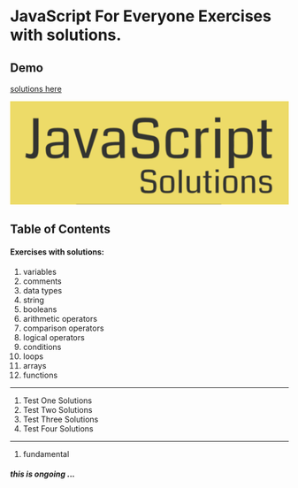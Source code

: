 # JavaScript For Everyone Exercises with solutions.

## Demo

[solutions here](https://mostafain.github.io/JavaScript-For-Everyone-ExercisesWithSolutions/ExercisesIndex.html)

![screenshot Demo](demoPic.png)


## Table of Contents

#### Exercises with solutions: 

1. variables
2. comments
3. data types
4. string
5. booleans
6. arithmetic operators
7. comparison operators
8. logical operators
9. conditions
10. loops 
11. arrays
12. functions
----------------------------
1. Test One Solutions
2. Test Two Solutions
3. Test Three Solutions
4. Test Four Solutions
----------------------------
1. fundamental

##### this is ongoing ...
